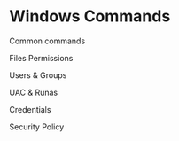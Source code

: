 # Windows Commands

Common commands

Files Permissions

Users & Groups

UAC & Runas

Credentials

Security Policy
